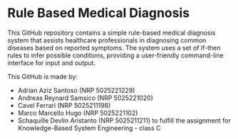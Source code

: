 # Rule Based Medical Diagnosis

This GitHub repository contains a simple rule-based medical diagnosis system that assists healthcare professionals in diagnosing common diseases based on reported symptoms. The system uses a set of if-then rules to infer possible conditions, providing a user-friendly command-line interface for input and output.

This GitHub is made by:
- Adrian Aziz Santoso (NRP 5025221229)
- Andreas Reynard Samsico (NRP 5025221020)
- Cavel Ferrari (NRP 5025211198)
- Marco Marcello Hugo (NRP 5025221102)
- Schaquille Devlin Aristanto (NRP 5025211211)
to fulfill the assignment for Knowledge-Based System Engineering - class C
